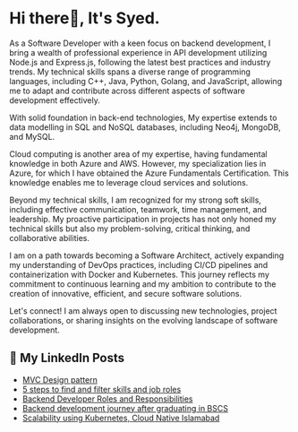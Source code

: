 # Hi there👋, It's Syed.
As a Software Developer with a keen focus on backend development, I bring a wealth of professional experience in API development utilizing Node.js and Express.js, following the latest best practices and industry trends. My technical skills spans a diverse range of programming languages, including C++, Java, Python, Golang, and JavaScript, allowing me to adapt and contribute across different aspects of software development effectively.

With solid foundation in back-end technologies, My expertise extends to data modelling in SQL and NoSQL databases, including Neo4j, MongoDB, and MySQL.

Cloud computing is another area of my expertise, having fundamental knowledge in both Azure and AWS. However, my specialization lies in Azure, for which I have obtained the Azure Fundamentals Certification. This knowledge enables me to leverage cloud services and solutions.

Beyond my technical skills, I am recognized for my strong soft skills, including effective communication, teamwork, time management, and leadership. My proactive participation in projects has not only honed my technical skills but also my problem-solving, critical thinking, and collaborative abilities.

I am on a path towards becoming a Software Architect, actively expanding my understanding of DevOps practices, including CI/CD pipelines and containerization with Docker and Kubernetes. This journey reflects my commitment to continuous learning and my ambition to contribute to the creation of innovative, efficient, and secure software solutions.

Let's connect! I am always open to discussing new technologies, project collaborations, or sharing insights on the evolving landscape of software development.

## 📄 My LinkedIn Posts
- [MVC Design pattern](https://www.linkedin.com/feed/update/urn:li:activity:7094301176866779136/)
- [5 steps to find and filter skills and job roles](https://www.linkedin.com/posts/syed-muhammad-ibtisam_5-steps-for-finding-the-right-skills-and-activity-7092051338452230144-yuZZ?utm_source=share&utm_medium=member_desktop)
- [Backend Developer Roles and Responsibilities](https://www.linkedin.com/posts/syed-muhammad-ibtisam_linkedin-backenddevelopment-codingjourney-activity-7088472751119712256-_Zh-?utm_source=share&utm_medium=member_desktop)
- [Backend development journey after graduating in BSCS](https://www.linkedin.com/posts/syed-muhammad-ibtisam_backenddevelopment-bscsalumni-fastpakistan-activity-7087053429990187008-gzwr?utm_source=share&utm_medium=member_desktop)
- [Scalability using Kubernetes, Cloud Native Islamabad](https://www.linkedin.com/posts/syed-muhammad-ibtisam_developer-kubernetes-cloud-activity-7033310648499380224-049h?utm_source=share&utm_medium=member_desktop)
